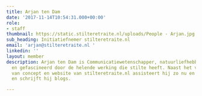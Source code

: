 ```yaml
---
title: Arjan ten Dam
date: '2017-11-14T10:54:31.000+00:00'
role:
- staff
thumbnail: https://static.stilteretraite.nl/uploads/People - Arjan.jpg
sub_heading: Initiatiefnemer stilteretraite.nl
email: 'arjan@stilteretraite.nl '
linkedin: ''
layout: member
description: Arjan ten Dam is Communicatiewetenschapper, natuurliefhebber, levensworstelaar
  en gefascineerd door de helende werking die stilte heeft. Naast het verwezenlijken
  van concept en website van stilteretraite.nl assisteert hij zo nu en dan bij retraites
  en schrijft hij blogs.

---
```

